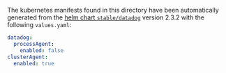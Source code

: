The kubernetes manifests found in this directory have been automatically generated
from the [helm chart `stable/datadog`](https://github.com/helm/charts/tree/master/stable/datadog)
version 2.3.2 with the following `values.yaml`:

```yaml
datadog:
  processAgent:
    enabled: false
clusterAgent:
  enabled: true
```
